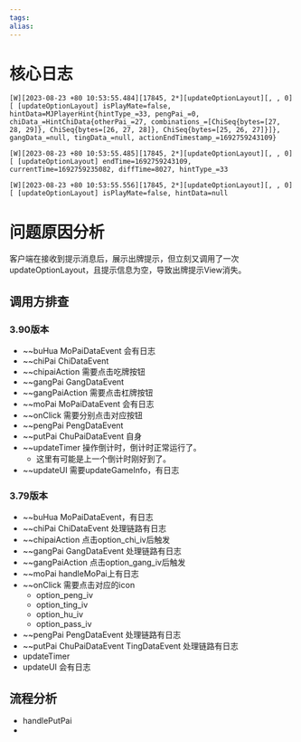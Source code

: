 ```yaml
---
tags: 
alias:
---
```

# 核心日志
```log
[W][2023-08-23 +80 10:53:55.484][17845, 2*][updateOptionLayout][, , 0][ [updateOptionLayout] isPlayMate=false, hintData=MJPlayerHint{hintType_=33, pengPai_=0, chiData_=HintChiData{otherPai_=27, combinations_=[ChiSeq{bytes=[27, 28, 29]}, ChiSeq{bytes=[26, 27, 28]}, ChiSeq{bytes=[25, 26, 27]}]}, gangData_=null, tingData_=null, actionEndTimestamp_=1692759243109}

[W][2023-08-23 +80 10:53:55.485][17845, 2*][updateOptionLayout][, , 0][ [updateOptionLayout] endTime=1692759243109, currentTime=1692759235082, diffTime=8027, hintType_=33

[W][2023-08-23 +80 10:53:55.556][17845, 2*][updateOptionLayout][, , 0][ [updateOptionLayout] isPlayMate=false, hintData=null
```

# 问题原因分析
客户端在接收到提示消息后，展示出牌提示，但立刻又调用了一次updateOptionLayout，且提示信息为空，导致出牌提示View消失。

## 调用方排查
### 3.90版本
- ~~buHua MoPaiDataEvent 会有日志
- ~~chiPai ChiDataEvent
- ~~chipaiAction 需要点击吃牌按钮
- ~~gangPai GangDataEvent
- ~~gangPaiAction 需要点击杠牌按钮
- ~~moPai MoPaiDataEvent 会有日志
- ~~onClick 需要分别点击对应按钮
- ~~pengPai PengDataEvent
- ~~putPai ChuPaiDataEvent 自身
- ~~updateTimer 操作倒计时，倒计时正常运行了。
	- 这里有可能是上一个倒计时刚好到了。
- ~~updateUI 需要updateGameInfo，有日志

### 3.79版本
- ~~buHua MoPaiDataEvent，有日志
- ~~chiPai ChiDataEvent 处理链路有日志
- ~~chipaiAction 点击option_chi_iv后触发
- ~~gangPai GangDataEvent 处理链路有日志
- ~~gangPaiAction 点击option_gang_iv后触发
- ~~moPai handleMoPai上有日志
- ~~onClick 需要点击对应的icon
	- option_peng_iv
	- option_ting_iv
	- option_hu_iv
	- option_pass_iv
- ~~pengPai  PengDataEvent 处理链路有日志
- ~~putPai ChuPaiDataEvent TingDataEvent 处理链路有日志
- updateTimer
- updateUI 会有日志

## 流程分析



- handlePutPai
- 
